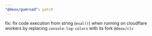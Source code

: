 ```yaml
---
"@deox/gumroad": patch
---
```


fix: fix code execution from string (`eval()`) when running on cloudflare workers by replacing `console-log-colors` with its fork `@deox/clc`
